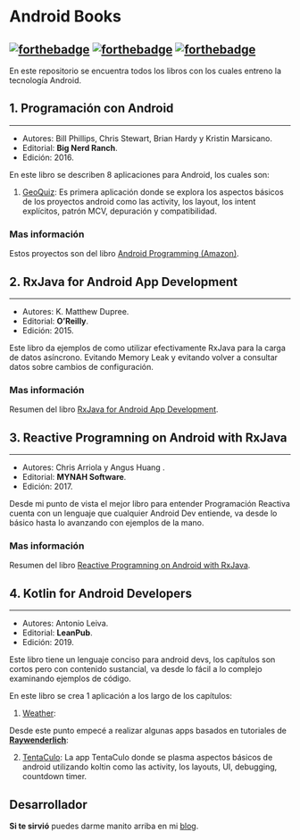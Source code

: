 # Android Books
[![forthebadge](https://forthebadge.com/images/badges/built-by-developers.svg)](https://forthebadge.com) [![forthebadge](https://forthebadge.com/images/badges/makes-people-smile.svg)](https://forthebadge.com) [![forthebadge](https://forthebadge.com/images/badges/winter-is-coming.svg)](https://forthebadge.com)
---------------
En este repositorio se encuentra todos los libros con los cuales entreno la tecnología Android.

## 1. Programación con Android
---

- Autores: Bill Phillips, Chris Stewart, Brian Hardy y Kristin Marsicano.
- Editorial: **Big Nerd Ranch**.
- Edición: 2016.

En este libro se describen 8 aplicaciones para Android, los cuales son:
1. [GeoQuiz](https://github.com/FahedHermoza/AndroidBooks/tree/master/Programaci%C3%B3nConAndroid/appGeoQuiz): Es primera aplicación donde se explora los aspectos básicos de los proyectos android como las activity, los layout, los intent explícitos, patrón MCV, depuración y compatibilidad.

### Mas información
Estos proyectos son del libro [Android Programming (Amazon)](https://www.amazon.com/Android-Programming-Ranch-Guide-Guides/dp/0134706056/ref=sr_1_fkmr0_1?ie=UTF8&qid=1547781834&sr=8-1-fkmr0&keywords=bignerdranch+android+programming).

## 2. RxJava for Android App Development
---

- Autores: K. Matthew Dupree.
- Editorial: **O’Reilly**.
- Edición: 2015.

Este libro da ejemplos de como utilizar efectivamente RxJava para la carga de datos asíncrono. Evitando Memory Leak y evitando volver a consultar datos sobre cambios de configuración.

### Mas información
Resumen del libro [RxJava for Android App Development](https://theswissbay.ch/pdf/_to_sort/O%27Reilly/rxjava-for-android-app-development.pdf).

## 3. Reactive Programning on Android with RxJava
---

- Autores: Chris Arriola y Angus Huang .
- Editorial: **MYNAH Software**.
- Edición: 2017.

Desde mi punto de vista el mejor libro para entender Programación Reactiva cuenta con un lenguaje que cualquier Android Dev entiende, va desde lo básico hasta lo avanzando con ejemplos de la mano.

### Mas información
Resumen del libro [Reactive Programning on Android with RxJava](https://leanpub.com/reactiveandroid).

## 4. Kotlin for Android Developers
---

- Autores: Antonio Leiva.
- Editorial: **LeanPub**.
- Edición: 2019.

Este libro tiene un lenguaje conciso para android devs, los capítulos son cortos pero con contenido sustancial, va desde lo fácil a lo complejo examinando ejemplos de código.

En este libro se crea 1 aplicación a los largo de los capítulos:
1. [Weather](https://github.com/FahedHermoza/AndroidBooks/tree/master/KotlinForAndroidDevelopers/WeatherApp/Weather):

Desde este punto empecé a realizar algunas apps basados en tutoriales de **[Raywenderlich](https://www.raywenderlich.com)**:

2. [TentaCulo](https://github.com/FahedHermoza/AndroidBooks/tree/master/KotlinForAndroidDevelopers/TentaCuloApp): La app TentaCulo donde se plasma aspectos básicos de android utilizando koltin como las activity, los layouts, UI, debugging, countdown timer.

## Desarrollador
**Si te sirvió** puedes darme manito arriba en mi [blog](https://www.facebook.com/fahedhermoza/).
